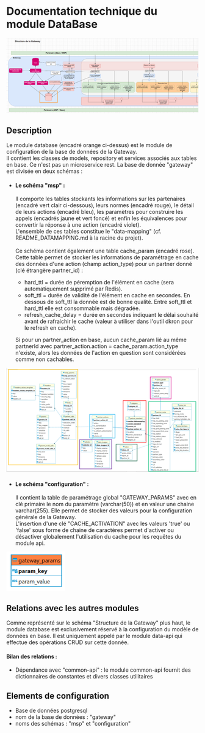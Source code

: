 # Documentation technique du module DataBase

![database-shema](docs/assets/database.PNG)

## Description
 
Le module database (encadré orange ci-dessus) est le module de configuration de la base de données de la Gateway. \
Il contient les classes de models, repository et services associés aux tables en base. Ce n'est pas un microservice rest.
La base de donnée "gateway" est divisée en deux schémas :
 - #### Le schéma "msp" : 
   Il comporte les tables stockants les informations sur les partenaires (encadré vert clair ci-dessous), leurs normes (encadré rouge), le détail de leurs actions (encadré bleu), les paramètres pour construire les appels (encadrés jaune et vert foncé) et enfin les équivalences pour convertir la réponse à une action (encadré violet). \
   L'ensemble de ces tables constitue le "data-mapping" (cf. README_DATAMAPPING.md à la racine du projet). \
    \
   Ce schéma contient également une table cache_param (encadré rose). Cette table permet de stocker les informations de paramétrage en cache des données d'une action (champ action_type) pour un partner donné (clé étrangère partner_id) : 
     - hard_ttl =  durée de péremption de l'élément en cache (sera automatiquement supprimé par Redis).
     - soft_ttl =  durée de validité de l'élément en cache en secondes. En dessous de soft_ttl la donnée est de bonne qualité. Entre soft_ttl et hard_ttl elle est consommable mais dégradée.
     - refresh_cache_delay = durée en secondes indiquant le délai souhaité avant de rafraichir le cache (valeur à utiliser dans l'outil dkron pour le refresh en cache).
   
   Si pour un partner_action en base, aucun cache_param lié au même partnerId avec partner_action.action = cache_param.action_type n'existe, alors les données de l'action en question sont considérées comme non cachables.
 
 
![mcd-datamapping](docs/assets/MCD_datamapping.PNG)
     

 - #### Le schéma "configuration" : 
   Il contient la table de paramétrage global "GATEWAY_PARAMS" avec en clé primaire le nom du paramètre (varchar(50)) et en valeur une chaine varchar(255). Elle permet de stocker des valeurs pour la configuration générale de la Gateway. \
   L'insertion d'une clé "CACHE_ACTIVATION" avec les valeurs 'true' ou 'false' sous forme de chaine de caractères permet d'activer ou désactiver globalement l'utilisation du cache pour les requêtes du module api.


![mcd-configuration](docs/assets/MCD_configuration.PNG)
   

## Relations avec les autres modules

Comme représenté sur le schéma "Structure de la Gateway" plus haut, le module database est exclusivement réservé à la configuration du modèle de données en base. Il est uniquement appelé par le module data-api qui effectue des opérations CRUD sur cette donnée.

#### Bilan des relations :
- Dépendance avec "common-api" : le module common-api fournit des dictionnaires de constantes et divers classes utilitaires


## Elements de configuration

 - Base de données postgresql
 - nom de la base de données : "gateway"
 - noms des schémas : "msp" et "configuration"